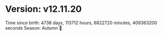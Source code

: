# Version: v12.11.20
Time since birth: 4738 days, 113712 hours, 6822720 minutes, 409363200 seconds
Season: Autumn 🍁
